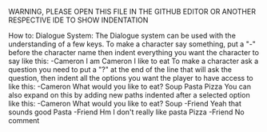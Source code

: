 WARNING, PLEASE OPEN THIS FILE IN THE GITHUB EDITOR OR ANOTHER RESPECTIVE IDE TO SHOW INDENTATION

How to:
  Dialogue System:
    The Dialogue system can be used with the understanding of a few keys.
    To make a character say something, put a "-" before the character name then indent everything you want the character to say like this:
      -Cameron
      	I am Cameron
      	I like to eat
    To make a character ask a question you need to put a "?" at the end of the line that will ask the question, then indent all the options you want the player to have access to like this:
    -Cameron
      	What would you like to eat?
         Soup
         Pasta
         Pizza
    You can also expand on this by adding new paths indented after a selected option like this:
    -Cameron
      	What would you like to eat?
         Soup
           -Friend
             Yeah that sounds good
         Pasta
           -Friend
             Hm I don't really like pasta
         Pizza
           -Friend
             No comment
